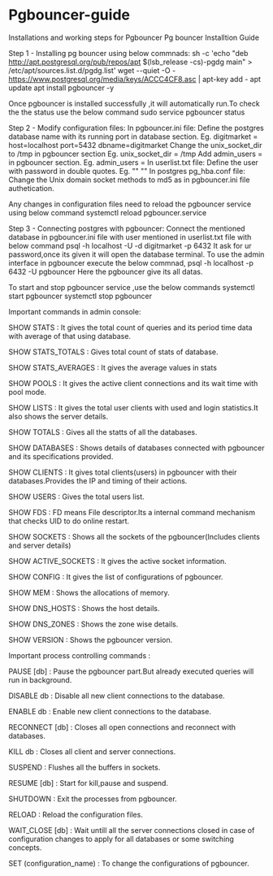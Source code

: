 # Pgbouncer-guide
Installations and working steps for Pgbouncer
			Pg bouncer Installtion Guide
      
Step 1 - Installing pg bouncer using below commnads:
	sh -c 'echo "deb http://apt.postgresql.org/pub/repos/apt $(lsb_release -cs)-pgdg main" > /etc/apt/sources.list.d/pgdg.list'
	  wget --quiet -O - https://www.postgresql.org/media/keys/ACCC4CF8.asc | apt-key add -
	  apt update
	  apt install pgbouncer -y
    
Once pgbouncer is installed successfully ,it will automatically run.To check the the status use the below command
	sudo service pgbouncer status
  
Step 2 - Modify configuration files:
	In pgbouncer.ini file:
Define the postgres database name with its running port in database section.
		Eg. digitmarket = host=localhost port=5432 dbname=digitmarket
Change the unix_socket_dir to /tmp in pgbouncer section
		Eg. unix_socket_dir = /tmp
Add admin_users = <username> in pgbouncer section.
		Eg. admin_users = <username>
	In userlist.txt file:
Define the user with password in double quotes.
		Eg. "<username>" "<password>"
	In postgres pg_hba.conf file:
Change the Unix domain socket methods to md5 as in pgbouncer.ini file authetication.

Any changes in configuration files need to reload the pgbouncer service using below command
	systemctl reload pgbouncer.service
  
Step 3 - Connecting postgres with pgbouncer:
Connect the mentioned database in pgbouncer.ini file with user mentioned in userlist.txt file with below command
		psql -h localhost -U <username> -d digitmarket -p 6432
It ask for ur password,once its given it will open the database terminal.
To use the admin interface in pgbouncer execute the below commnad,
		 psql -h localhost -p 6432 -U <username> pgbouncer
	Here the pgbouncer give its all datas.
  
To start and stop pgbouncer service ,use the below commands
		systemctl start pgbouncer
		systemctl stop pgbouncer
    
Important commands in admin console:

SHOW STATS :
	It gives the total count of queries and its period time data with average of that using database.
  
SHOW STATS_TOTALS :
	Gives total count of stats of database.
  
SHOW STATS_AVERAGES :
	It gives the average values in stats
  
SHOW POOLS :
	It gives the active client connections and its wait time with pool  mode.
  
SHOW LISTS :
	It gives the total user clients with used and login statistics.It also shows the server details.
  
SHOW TOTALS :
	Gives all the statts of all the databases.
  
SHOW DATABASES :
	Shows details of databases connected with pgbouncer and its specifications provided.
  
SHOW CLIENTS :
	It gives total clients(users) in pgbouncer with their databases.Provides the IP and timing of their actions.
  
SHOW USERS :
	Gives the total users list.
  
SHOW FDS :
	FD means File descriptor.Its a internal command mechanism that checks UID to do online restart.
  
SHOW SOCKETS :
	Shows all the sockets of the pgbouncer(Includes clients and server details)
  
SHOW ACTIVE_SOCKETS :
	It gives the active socket information.
  
SHOW CONFIG :
	It gives the list of configurations of pgbouncer.
  
SHOW MEM :
	Shows the allocations of memory.
  
SHOW DNS_HOSTS :
	Shows the host details.
  
SHOW DNS_ZONES :
	Shows the zone wise details.
  
SHOW VERSION :
	Shows the pgbouncer version.
  
Important process controlling commands :

PAUSE  [db] :
	Pause the pgbouncer part.But already executed queries will run in background.
  
DISABLE db :
	Disable all new client connections to the database.
  
ENABLE db :
	Enable new client connections to the database.
  
RECONNECT [db] :
	Closes all open connections and reconnect with databases.
  
KILL db :
	Closes all client and server connections.
  
SUSPEND :
	Flushes all the buffers in sockets.
  
RESUME [db] :
	Start for kill,pause and suspend.
  
SHUTDOWN :
	Exit the processes from pgbouncer.
  
RELOAD :
	Reload the configuration files.
  
WAIT_CLOSE [db] :
	Wait untill all the server connections closed in case of configuration changes to apply for all databases or some switching concepts.
  
SET (configuration_name) :
	To change the configurations of pgbouncer.



